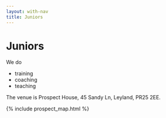 ```yaml
---
layout: with-nav
title: Juniors
---
```


# Juniors

We do
- training
- coaching
- teaching


The venue is Prospect House, 45 Sandy Ln, Leyland, PR25 2EE.

<div class="spacer"></div>
{% include prospect_map.html %}
<div class="spacer"></div>
